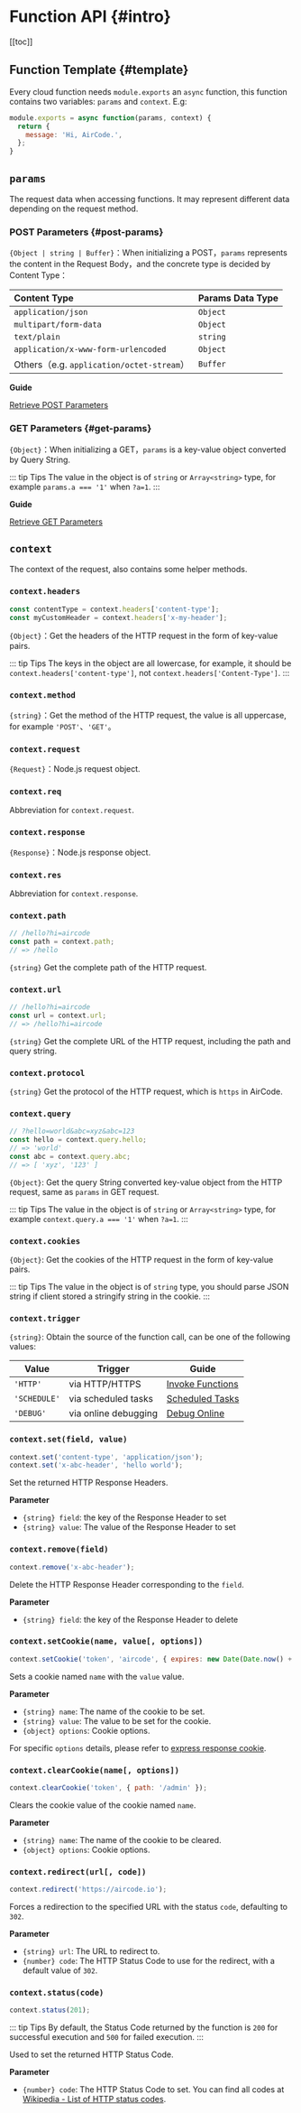 # Function API {#intro}

[[toc]]

## Function Template {#template}

Every cloud function needs `module.exports` an `async` function, this function contains two variables: `params` and `context`. E.g:

```js
module.exports = async function(params, context) {
  return {
    message: 'Hi, AirCode.',
  };
}
```

## `params`

The request data when accessing functions. It may represent different data depending on the request method.

### POST Parameters {#post-params}

`{Object | string | Buffer}`：When initializing a POST，`params` represents the content in the Request Body，and the concrete type is decided by Content Type：

| Content Type | Params Data Type |
| :---- | :---- |
| `application/json` | `Object` |
| `multipart/form-data` | `Object` |
| `text/plain` | `string` |
| `application/x-www-form-urlencoded` | `Object` |
| Others（e.g. `application/octet-stream`）| `Buffer` |

**Guide**

[Retrieve POST Parameters](/guide/functions/post-params)

### GET Parameters {#get-params}

`{Object}`：When initializing a GET，`params` is a key-value object converted by Query String.

::: tip Tips
The value in the object is of `string` or `Array<string>` type, for example `params.a === '1'` when `?a=1`.
:::

**Guide**

[Retrieve GET Parameters](/guide/functions/get-params)

## `context`

The context of the request, also contains some helper methods.

### `context.headers`

```js
const contentType = context.headers['content-type'];
const myCustomHeader = context.headers['x-my-header'];
```

`{Object}`：Get the headers of the HTTP request in the form of key-value pairs.

::: tip Tips
The keys in the object are all lowercase, for example, it should be `context.headers['content-type']`, not `context.headers['Content-Type']`.
:::

### `context.method`

`{string}`：Get the method of the HTTP request, the value is all uppercase, for example `'POST'`、`'GET'`。

### `context.request`

`{Request}`：Node.js request object.

### `context.req`

Abbreviation for `context.request`.

### `context.response`

`{Response}`：Node.js response object.

### `context.res`

Abbreviation for `context.response`.

### `context.path`

```js
// /hello?hi=aircode
const path = context.path;
// => /hello
```

`{string}` Get the complete path of the HTTP request.

### `context.url`

```js
// /hello?hi=aircode
const url = context.url;
// => /hello?hi=aircode
```

`{string}` Get the complete URL of the HTTP request, including the path and query string.

### `context.protocol`

`{string}` Get the protocol of the HTTP request, which is `https` in AirCode.

### `context.query`

```js
// ?hello=world&abc=xyz&abc=123
const hello = context.query.hello;
// => 'world'
const abc = context.query.abc;
// => [ 'xyz', '123' ] 
```

`{Object}`: Get the query String converted key-value object from the HTTP request, same as `params` in GET request.

::: tip Tips
The value in the object is of `string` or `Array<string>` type, for example `context.query.a === '1'` when `?a=1`.
:::

### `context.cookies`

`{Object}`: Get the cookies of the HTTP request in the form of key-value pairs.

::: tip Tips
The value in the object is of `string` type, you should parse JSON string if client stored a stringify string in the cookie.
:::

### `context.trigger`

`{string}`: Obtain the source of the function call, can be one of the following values:

| Value | Trigger | Guide |
| ---- | ---- | ---- |
| `'HTTP'` | via HTTP/HTTPS | [Invoke Functions](/guide/functions/invoke) |
| `'SCHEDULE'` | via scheduled tasks | [Scheduled Tasks](/guide/functions/scheduled-tasks) |
| `'DEBUG'` | via online debugging | [Debug Online](/guide/functions/debug) |

### `context.set(field, value)`

```js
context.set('content-type', 'application/json');
context.set('x-abc-header', 'hello world');
```

Set the returned HTTP Response Headers.

**Parameter**

- `{string} field`: the key of the Response Header to set
- `{string} value`: The value of the Response Header to set

### `context.remove(field)`

```js
context.remove('x-abc-header');
```

Delete the HTTP Response Header corresponding to the `field`.

**Parameter**

- `{string} field`: the key of the Response Header to delete

### `context.setCookie(name, value[, options])`

```js
context.setCookie('token', 'aircode', { expires: new Date(Date.now() + 24 * 60 * 60 * 1000), httpOnly: true });
```

Sets a cookie named `name` with the `value` value.

**Parameter**

- `{string} name`: The name of the cookie to be set.
- `{string} value`: The value to be set for the cookie.
- `{object} options`: Cookie options.

For specific `options` details, please refer to [express response cookie](https://expressjs.com/en/5x/api.html#res.cookie).

### `context.clearCookie(name[, options])`

```js
context.clearCookie('token', { path: '/admin' });
```

Clears the cookie value of the cookie named `name`.

**Parameter**

- `{string} name`: The name of the cookie to be cleared.
- `{object} options`: Cookie options.

### `context.redirect(url[, code])`

```js
context.redirect('https://aircode.io');
```

Forces a redirection to the specified URL with the status `code`, defaulting to `302`.

**Parameter**

- `{string} url`: The URL to redirect to.
- `{number} code`: The HTTP Status Code to use for the redirect, with a default value of `302`.

### `context.status(code)`

```js
context.status(201);
```

::: tip Tips
By default, the Status Code returned by the function is `200` for successful execution and `500` for failed execution.
:::

Used to set the returned HTTP Status Code.

**Parameter**

- `{number} code`: The HTTP Status Code to set. You can find all codes at [Wikipedia - List of HTTP status codes](https://en.wikipedia.org/wiki/List_of_HTTP_status_codes).
